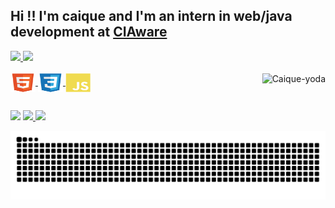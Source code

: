 ## Hi !! I'm caique and I'm an intern in web/java development at [CIAware](https://ciaware.com.br/)
 <div>
  <a href="https://github.com/CaiqueMenezes">
  <img height="180em" src="https://github-readme-stats.vercel.app/api?username=CaiqueMenezes&show_icons=true&theme=gotham&include_all_commits=true&count_private=true"/>
  <img height="180em" src="https://github-readme-stats.vercel.app/api/top-langs/?username=CaiqueMenezes&layout=compact&langs_count=16&theme=gotham"/>
</div>
<div style="display: inline_block"><br>
  <img align="center" alt="Caique-HTML" height="30" width="40" src="https://raw.githubusercontent.com/devicons/devicon/master/icons/html5/html5-original.svg">
  <img align="center" alt="Caique-CSS" height="30" width="40" src="https://raw.githubusercontent.com/devicons/devicon/master/icons/css3/css3-original.svg">
   <img align="center" alt="Caique-Js" height="30" width="40" src="https://raw.githubusercontent.com/devicons/devicon/master/icons/javascript/javascript-plain.svg">
  <img align="right" alt="Caique-yoda" src="https://gif-avatars.com/img/150x150/yoda-1.gif">
</div>
  
  ##

<div> 
  <a href="https://www.instagram.com/caiquee18" target="_blank"><img src="https://img.shields.io/badge/-Instagram-%23E4405F?style=for-the-badge&logo=instagram&logoColor=white" target="_blank"></a>
  <a href = "mailto: caiquebrassarola@gmail.com"><img src="https://img.shields.io/badge/-Gmail-%23333?style=for-the-badge&logo=gmail&logoColor=white" target="_blank">     </a>
  <a href="https://www.linkedin.com/in/caiquemenezes18" target="_blank"><img src="https://img.shields.io/badge/-LinkedIn-%230077B5?style=for-the-badge&logo=linkedin&logoColor=white" target="_blank"></a> 

  ![Snake animation](https://github.com/CaiqueMenezes/CaiqueMenezes/blob/output/github-contribution-grid-snake.svg)
 
 </div>

